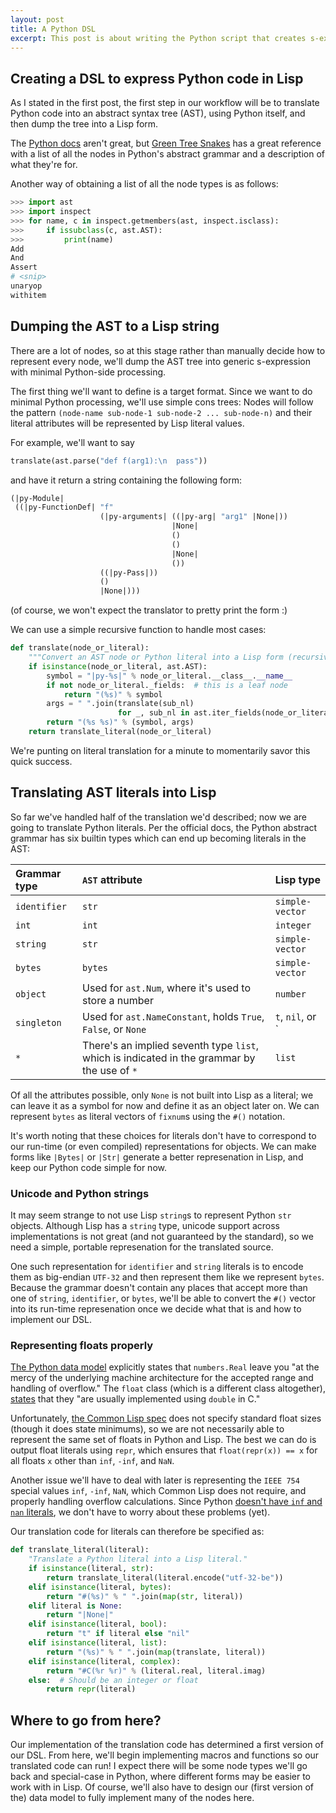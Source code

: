 ```yaml
---
layout: post
title: A Python DSL
excerpt: This post is about writing the Python script that creates s-expressions representing the Python program.
---
```



## Creating a DSL to express Python code in Lisp

As I stated in the first post, the first step in our workflow will be
to translate Python code into an abstract syntax tree (AST), using
Python itself, and then dump the tree into a Lisp form.

The [Python docs](https://docs.python.org/3.4/library/ast.html) aren't
great, but
[Green Tree Snakes](http://greentreesnakes.readthedocs.org/en/latest/nodes.html)
has a great reference with a list of all the nodes in Python's
abstract grammar and a description of what they're for.

Another way of obtaining a list of all the node types is as follows:

~~~ python
>>> import ast
>>> import inspect
>>> for name, c in inspect.getmembers(ast, inspect.isclass):
>>>     if issubclass(c, ast.AST):
>>>         print(name)
Add
And
Assert
# <snip>
unaryop
withitem
~~~


## Dumping the AST to a Lisp string

There are a lot of nodes, so at this stage rather than manually decide
how to represent every node, we'll dump the AST tree into generic
s-expression with minimal Python-side processing.

The first thing we'll want to define is a target format. Since we want
to do minimal Python processing, we'll use simple cons trees: Nodes
will follow the pattern `(node-name sub-node-1 sub-node-2
... sub-node-n)` and their literal attributes will be represented by
Lisp literal values.

For example, we'll want to say

~~~ python
translate(ast.parse("def f(arg1):\n  pass"))
~~~

and have it return a string containing the following form:

~~~ lisp
(|py-Module|
 ((|py-FunctionDef| "f"
                    (|py-arguments| ((|py-arg| "arg1" |None|))
                                    |None|
                                    ()
                                    ()
                                    |None|
                                    ())
                    ((|py-Pass|))
                    ()
                    |None|)))
~~~

(of course, we won't expect the translator to pretty print the form :)

We can use a simple recursive function to handle most cases:

~~~ python
def translate(node_or_literal):
    """Convert an AST node or Python literal into a Lisp form (recursively)."""
    if isinstance(node_or_literal, ast.AST):
        symbol = "|py-%s|" % node_or_literal.__class__.__name__
        if not node_or_literal._fields:  # this is a leaf node
            return "(%s)" % symbol
        args = " ".join(translate(sub_nl)
                        for _, sub_nl in ast.iter_fields(node_or_literal))
        return "(%s %s)" % (symbol, args)
    return translate_literal(node_or_literal)
~~~

We're punting on literal translation for a minute to momentarily savor
this quick success.

## Translating AST literals into Lisp

So far we've handled half of the translation we'd described; now we
are going to translate Python literals. Per the official docs, the
Python abstract grammar has six builtin types which can end up
becoming literals in the AST:

| Grammar type | `AST` attribute      | Lisp type |
|:-------------|:---------------------|:----------|
| `identifier` | `str`                | `simple-vector`
| `int`        | `int`                | `integer`
| `string`     | `str`                | `simple-vector`
| `bytes`      | `bytes`              | `simple-vector`
| `object`     | Used for `ast.Num`, where it's used to store a number | `number`
| `singleton`  | Used for `ast.NameConstant`, holds `True`, `False`,  or `None` | `t`, `nil`, or `|None|`
| `*`          | There's an implied seventh type `list`, which is indicated in the grammar by the use of `*` | `list`


Of all the attributes possible, only `None` is not built into Lisp as
a literal; we can leave it as a symbol for now and define it as an
object later on. We can represent `bytes` as literal vectors of
`fixnum`s using the `#()` notation.

It's worth noting that these choices for literals don't have to
correspond to our run-time (or even compiled) representations for
objects. We can make forms like `|Bytes|` or `|Str|` generate a better
represenation in Lisp, and keep our Python code simple for now.

### Unicode and Python strings

It may seem strange to not use Lisp `string`s to represent Python
`str` objects. Although Lisp has a `string` type, unicode support
across implementations is not great (and not guaranteed by the
standard), so we need a simple, portable represenation for the
translated source.

One such representation for `identifier` and `string` literals is to
encode them as big-endian `UTF-32` and then represent them like we
represent `bytes`. Because the grammar doesn't contain any places that
accept more than one of `string`, `identifier`, or `bytes`, we'll be
able to convert the `#()` vector into its run-time represenation once
we decide what that is and how to implement our DSL.

### Representing floats properly

[The Python data model](https://docs.python.org/3/reference/datamodel.html#the-standard-type-hierarchy)
explicitly states that `numbers.Real` leave you "at the mercy of the
underlying machine architecture for the accepted range and handling of
overflow." The `float` class (which is a different class altogether),
[states](https://docs.python.org/3.4/library/stdtypes.html#typesnumeric)
that they "are usually implemented using `double` in C."

Unfortunately,
[the Common Lisp spec](http://www.lispworks.com/documentation/HyperSpec/Body/t_short_.htm#double-float)
does not specify standard float sizes (though it does state
minimums), so we are not necessarily able to represent the same set of
floats in Python and Lisp. The best we can do is output float literals
using `repr`, which ensures that `float(repr(x)) == x` for all floats
`x` other than `inf`, `-inf`, and `NaN`.

Another issue we'll have to deal with later is representing the `IEEE
754` special values `inf`, `-inf`, `NaN`, which Common Lisp does not
require, and properly handling overflow calculations. Since Python
[doesn't have `inf` and `nan` literals](http://legacy.python.org/dev/peps/pep-0754/),
we don't have to worry about these problems (yet).

Our translation code for literals can therefore be specified as:

~~~ python
def translate_literal(literal):
    "Translate a Python literal into a Lisp literal."
    if isinstance(literal, str):
        return translate_literal(literal.encode("utf-32-be"))
    elif isinstance(literal, bytes):
        return "#(%s)" % " ".join(map(str, literal))
    elif literal is None:
        return "|None|"
    elif isinstance(literal, bool):
        return "t" if literal else "nil"
    elif isinstance(literal, list):
        return "(%s)" % " ".join(map(translate, literal))
    elif isinstance(literal, complex):
        return "#C(%r %r)" % (literal.real, literal.imag)
    else:  # Should be an integer or float
        return repr(literal)
~~~


## Where to go from here?

Our implementation of the translation code has determined a first
version of our DSL. From here, we'll begin implementing macros and
functions so our translated code can run! I expect there will be some
node types we'll go back and special-case in Python, where different
forms may be easier to work with in Lisp. Of course, we'll also have
to design our (first version of the) data model to fully implement
many of the nodes here.
